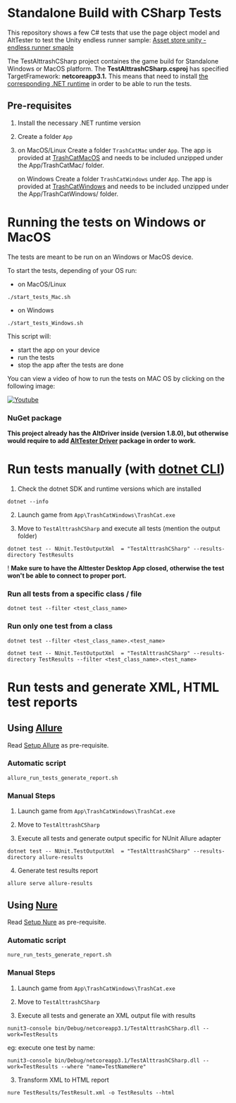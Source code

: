 # Standalone Build with CSharp Tests

This repository shows a few C# tests that use the page object model and AltTester to test the Unity endless runner sample:
[Asset store unity - endless runner smaple](https://assetstore.unity.com/packages/essentials/tutorial-projects/endless-runner-sample-game-87901)

The TestAlttrashCSharp project containes the game build for Standalone Windows or MacOS platform.
The **TestAlttrashCSharp.csproj** has specified TargetFramework: **netcoreapp3.1.** This means that need to install [the corresponding .NET runtime](https://aka.ms/dotnet-core-applaunch?framework=Microsoft.NETCore.App&framework_version=3.1.0&arch=x64&rid=win10-x64) in order to be able to run the tests.

## Pre-requisites
1. Install the necessary .NET runtime version
2. Create a folder `App`
3. on MacOS/Linux
    Create a folder `TrashCatMac` under `App`.
    The app is provided at [TrashCatMacOS](https://altom.com/app/uploads/AltTester/TrashCat/TrashCatMacOS.app.zip) and needs to be included unzipped under the App/TrashCatMac/ folder.

    on Windows
    Create a folder `TrashCatWindows` under `App`.
    The app is provided at [TrashCatWindows](https://altom.com/app/uploads/AltTester/TrashCat/TrashCatWindows.zip) and needs to be included unzipped under the App/TrashCatWindows/ folder.

# Running the tests on Windows or MacOS
The tests are meant to be run on an Windows or MacOS device.

To start the tests, depending of your OS run:
- on MacOS/Linux

```
./start_tests_Mac.sh
```

- on Windows

```
./start_tests_Windows.sh
```
    
This script will:

- start the app on your device
- run the tests
- stop the app after the tests are done

You can view a video of how to run the tests on MAC OS by clicking on the following image: 

[![Youtube](http://img.youtube.com/vi/tr3_8YawBck/0.jpg)](https://www.youtube.com/embed/tr3_8YawBck "Youtube")

### NuGet package

**This project already has the AltDriver inside (version 1.8.0), but otherwise would require to add [AltTester Driver](https://www.nuget.org/packages/AltTester-Driver) package in order to work.**

# Run tests manually (with [dotnet CLI](https://learn.microsoft.com/en-us/dotnet/core/tools/dotnet-test))

1. Check the dotnet SDK and runtime versions which are installed

```
dotnet --info
```

2. Launch game from `App\TrashCatWindows\TrashCat.exe`

3. Move to `TestAlttrashCSharp` and execute all tests (mention the output folder)

```
dotnet test -- NUnit.TestOutputXml  = "TestAlttrashCSharp" --results-directory TestResults
```

! **Make sure to have the Alttester Desktop App closed, otherwise the test won't be able to connect to proper port.**

### Run all tests from a specific class / file

```
dotnet test --filter <test_class_name>
```

### Run only one test from a class

```
dotnet test --filter <test_class_name>.<test_name>
```

```
dotnet test -- NUnit.TestOutputXml  = "TestAlttrashCSharp" --results-directory TestResults --filter <test_class_name>.<test_name>
```

# Run tests and generate XML, HTML test reports

## Using [Allure](https://docs.qameta.io/allure-report/)

Read [Setup Allure](setup_allure.md) as pre-requisite.

### Automatic script

```
allure_run_tests_generate_report.sh
```

### Manual Steps

1. Launch game from `App\TrashCatWindows\TrashCat.exe`

2. Move to `TestAlttrashCSharp`

3. Execute all tests and generate output specific for NUnit Allure adapter

```
dotnet test -- NUnit.TestOutputXml  = "TestAlttrashCSharp" --results-directory allure-results
```

4. Generate test results report

```
allure serve allure-results
```

## Using [Nure](https://www.nuget.org/packages/nure)

Read [Setup Nure](setup_nure.md) as pre-requisite.

### Automatic script

```
nure_run_tests_generate_report.sh
```

### Manual Steps

1. Launch game from `App\TrashCatWindows\TrashCat.exe`

2. Move to `TestAlttrashCSharp`

3. Execute all tests and generate an XML output file with results

```
nunit3-console bin/Debug/netcoreapp3.1/TestAlttrashCSharp.dll --work=TestResults
```

eg: execute one test by name:

```
nunit3-console bin/Debug/netcoreapp3.1/TestAlttrashCSharp.dll --work=TestResults --where "name=TestNameHere"
```

3. Transform XML to HTML report
```
nure TestResults/TestResult.xml -o TestResults --html
``` 